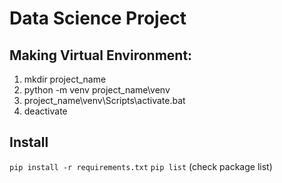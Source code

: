 # Data Science Project

## Making Virtual Environment:

1. mkdir project_name
2. python -m venv project_name\venv
3. project_name\venv\Scripts\activate.bat
4. deactivate

## Install

`pip install -r requirements.txt`
`pip list` (check package list)
